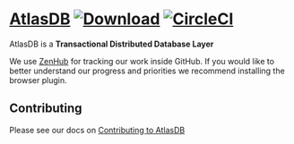 # [AtlasDB](https://palantir.github.io/atlasdb/) [![Download](https://api.bintray.com/packages/palantir/releases/atlasdb/images/download.svg)](https://bintray.com/palantir/releases/atlasdb/_latestVersion) [![CircleCI](https://circleci.com/gh/palantir/atlasdb.svg?style=svg)](https://circleci.com/gh/palantir/atlasdb)
AtlasDB is a **Transactional Distributed Database Layer**

We use [ZenHub](https://www.zenhub.com/) for tracking our work inside GitHub. If you would like to better understand our progress and priorities we recommend installing the browser plugin.

## Contributing
Please see our docs on [Contributing to AtlasDB](https://palantir.github.io/atlasdb/html/miscellaneous/contributing.html)
